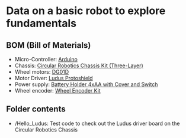# Data on a basic robot to explore fundamentals

## BOM (Bill of Materials) 

* Micro-Controller: [Arduino](https://store.arduino.cc/usa/arduino-uno-rev3)
* Chassis: [Circular Robotics Chassis Kit (Three-Layer)](https://www.sparkfun.com/products/14339)
* Wheel motors: [DG01D](https://cdn.sparkfun.com/datasheets/Robotics/DG01D.jpg)
* Motor Driver: [Ludus Protoshield](../../Arduino/Ludus_ProtoShield)
* Power supply: [Battery Holder 4xAA with Cover and Switch](https://www.sparkfun.com/products/12083)
* Wheel encoder: [Wheel Encoder Kit](https://www.sparkfun.com/products/12629)

## Folder contents

* /Hello_Ludus: Test code to check out the Ludus driver board on the Circular Robotics Chassis  
